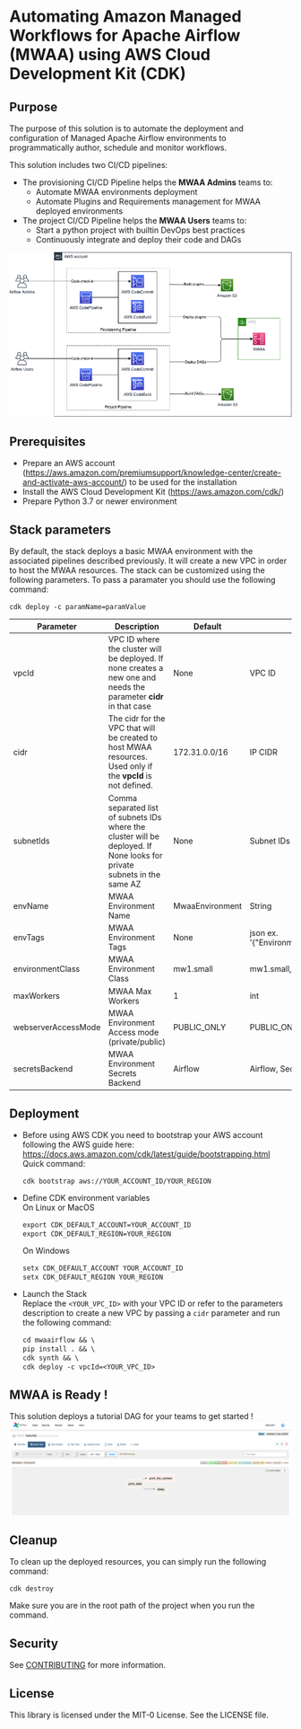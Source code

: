 # Automating Amazon Managed Workflows for Apache Airflow (MWAA) using AWS Cloud Development Kit (CDK)

## Purpose
The purpose of this solution is to automate the deployment and configuration of Managed Apache Airflow environments to programmatically author, schedule and monitor workflows.

This solution includes two CI/CD pipelines:
* The provisioning CI/CD Pipeline helps the **MWAA Admins** teams to:
    * Automate MWAA environments deployment
    * Automate Plugins and Requirements management for MWAA deployed environments 
* The project CI/CD Pipeline helps the **MWAA Users** teams to:
    * Start a python project with builtin DevOps best practices
    * Continuously integrate and deploy their code and DAGs

![Alt text](img/mwaa_arch.png?raw=true "Solution Overview")

## Prerequisites  

* Prepare an AWS account (https://aws.amazon.com/premiumsupport/knowledge-center/create-and-activate-aws-account/) to be used for the installation
* Install the AWS Cloud Development Kit (https://aws.amazon.com/cdk/)
* Prepare Python 3.7 or newer environment

## Stack parameters 

By default, the stack deploys a basic MWAA environment with the associated pipelines described previously. It will create a new VPC in order to host the MWAA resources.
The stack can be customized using the following parameters. To pass a paramater you should use the following command: 

````shell
cdk deploy -c paramName=paramValue
````

| Parameter  |  Description |  Default | Valid values |
|---|---|---|---|
| vpcId | VPC ID where the cluster will be deployed. If none creates a new one and needs the parameter **cidr** in that case| None | VPC ID |
| cidr | The cidr for the VPC that will be created to host MWAA resources. Used only if the **vpcId** is not defined. | 172.31.0.0/16 | IP CIDR |
| subnetIds | Comma separated list of subnets IDs where the cluster will be deployed. If None looks for private subnets in the same AZ | None | Subnet IDs list (coma separated) |   
| envName | MWAA Environment Name | MwaaEnvironment | String |   
| envTags | MWAA Environment Tags | None | json ex. '{"Environment":"MyEnv","Application":"MyApp","Reason":"Airflow"}' | 
| environmentClass | MWAA Environment Class | mw1.small | mw1.small, mw1.medium, mw1.large |   
| maxWorkers | MWAA Max Workers | 1 | int |     
| webserverAccessMode | MWAA Environment Access mode (private/public) | PUBLIC_ONLY | PUBLIC_ONLY, PRIVATE_ONLY |   
| secretsBackend | MWAA Environment Secrets Backend | Airflow | Airflow, SecretsManager |   

## Deployment 

* Before using AWS CDK you need to bootstrap your AWS account following the AWS guide here: https://docs.aws.amazon.com/cdk/latest/guide/bootstrapping.html
    Quick command:
    ````shell
    cdk bootstrap aws://YOUR_ACCOUNT_ID/YOUR_REGION
    ````

* Define CDK environment variables  
    On Linux or MacOS
    ````shell
    export CDK_DEFAULT_ACCOUNT=YOUR_ACCOUNT_ID
    export CDK_DEFAULT_REGION=YOUR_REGION
    ````  
    On Windows
    ````shell
    setx CDK_DEFAULT_ACCOUNT YOUR_ACCOUNT_ID
    setx CDK_DEFAULT_REGION YOUR_REGION
    ````

* Launch the Stack  
Replace the `<YOUR_VPC_ID>` with your VPC ID or refer to the parameters description to create a new VPC by passing a `cidr` parameter and run the following command:  
    ````shell
    cd mwaairflow && \
    pip install . && \
    cdk synth && \
    cdk deploy -c vpcId=<YOUR_VPC_ID>
    ````

## MWAA is Ready !
This solution deploys a tutorial DAG for your teams to get started !
![img.png](img/mwaa_console.png)


## Cleanup
To clean up the deployed resources, you can simply run the following command:  
````shell
cdk destroy
````   
Make sure you are in the root path of the project when you run the command.


## Security

See [CONTRIBUTING](CONTRIBUTING.md#security-issue-notifications) for more information.

## License

This library is licensed under the MIT-0 License. See the LICENSE file.
